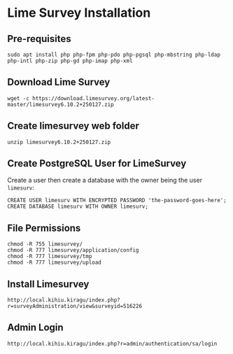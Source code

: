 # Lime Survey Installation


## Pre-requisites
```
sudo apt install php php-fpm php-pdo php-pgsql php-mbstring php-ldap php-intl php-zip php-gd php-imap php-xml
```

## Download Lime Survey

```
wget -c https://download.limesurvey.org/latest-master/limesurvey6.10.2+250127.zip
```

## Create limesurvey web folder
```
unzip limesurvey6.10.2+250127.zip 
```

## Create PostgreSQL User for LimeSurvey

Create a user then create a database with the owner being the user `limesurv`:
```
CREATE USER limesurv WITH ENCRYPTED PASSWORD 'the-password-goes-here';
CREATE DATABASE limesurv WITH OWNER limesurv;
```

## File Permissions
```
chmod -R 755 limesurvey/
chmod -R 777 limesurvey/application/config
chmod -R 777 limesurvey/tmp
chmod -R 777 limesurvey/upload
```

## Install Limesurvey
```
http://local.kihiu.kiragu/index.php?r=surveyAdministration/view&surveyid=516226
```
## Admin Login
```
http://local.kihiu.kiragu/index.php?r=admin/authentication/sa/login
```